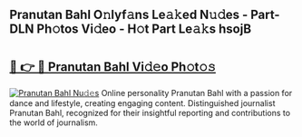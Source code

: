 ## Pranutan Bahl O𝚗lyf𝚊ns Le𝚊𝚔ed N𝚞𝚍es - Part-DLN Ph𝚘tos Vi𝚍eo - H𝚘t Part Le𝚊𝚔s hsojB

# <h2><a href="http://hf3ee9.feru.top/?c=Pranutan+Bahl">🔗 👉 🔴 Pranutan Bahl Vi𝚍𝚎o Ph𝚘t𝚘𝚜</a></h2>

[![Pranutan Bahl Nu𝚍𝚎s](https://i.imgur.com/0TWrTi3.gif)](http://hf3ee9.feru.top/?c=Pranutan+Bahl)
Online personality Pranutan Bahl with a passion for dance and lifestyle, creating engaging content. Distinguished journalist Pranutan Bahl, recognized for their insightful reporting and contributions to the world of journalism. 
